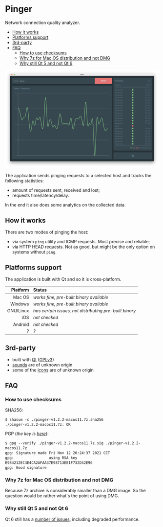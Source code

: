 # Pinger

Network connection quality analyzer.

<!-- MarkdownTOC -->

- [How it works](#how-it-works)
- [Platforms support](#platforms-support)
- [3rd-party](#3rd-party)
- [FAQ](#faq)
    - [How to use checksums](#how-to-use-checksums)
    - [Why 7z for Mac OS distribution and not DMG](#why-7z-for-mac-os-distribution-and-not-dmg)
    - [Why still Qt 5 and not Qt 6](#why-still-qt-5-and-not-qt-6)

<!-- /MarkdownTOC -->

![Pinger](./misc/screenshot-main-macos.png "Pinger")

The application sends pinging requests to a selected host and tracks the following statistics:

- amount of requests sent, received and lost;
- requests time/latency/delay.

In the end it also does some analytics on the collected data.

## How it works

There are two modes of pinging the host:

- via system `ping` utility and ICMP requests. Most precise and reliable;
- via HTTP HEAD requests. Not as good, but might be the only option on systems without `ping`.

## Platforms support

The application is built with Qt and so it is cross-platform.

|  Platform | Status                                                  |
|----------:|:--------------------------------------------------------|
|    Mac OS | *works fine, pre-built binary available*                |
|   Windows | *works fine, pre-built binary available*                |
| GNU/Linux | *has certain issues, not distributing pre-built binary* |
|       iOS | *not checked*                                           |
|   Android | *not checked*                                           |
|         ? | *?*                                                     |

## 3rd-party

- built with [Qt](https://qt.io) ([GPLv3](https://www.gnu.org/licenses/gpl-3.0.en.html))
- [sounds](/src/sounds) are of unknown origin
- some of the [icons](/src/images) are of unknown origin

## FAQ

### How to use checksums

SHA256:

```
$ shasum -c ./pinger-v1.2.2-macos11.7z.sha256
./pinger-v1.2.2-macos11.7z: OK
```

PGP (*the key is [here](https://decovar.dev/about/retif-public.asc)*):

```
$ gpg --verify ./pinger-v1.2.2-macos11.7z.sig ./pinger-v1.2.2-macos11.7z
gpg: Signature made Fri Nov 12 20:24:37 2021 CET
gpg:                using RSA key E984212EC3E4CA2AFAA37E98713EE1F732D42E96
gpg: Good signature
```

### Why 7z for Mac OS distribution and not DMG

Because 7z archive is considerably smaller than a DMG image. So the question would be rather what's the point of using DMG.

### Why still Qt 5 and not Qt 6

Qt 6 still has a [number of issues](https://github.com/retifrav/pinger/issues/4), including degraded performance.
